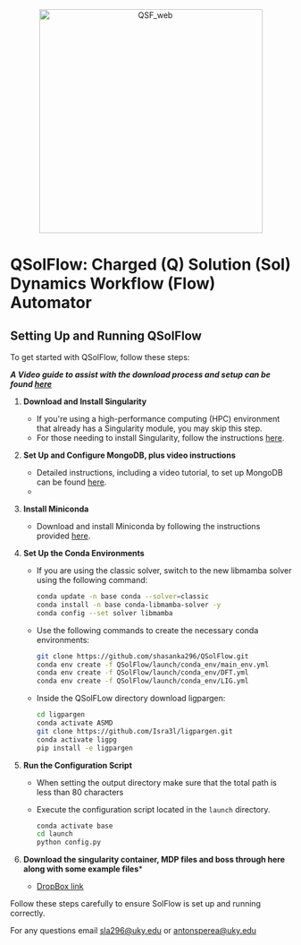 <div style="text-align: center;">
   <img src="https://github.com/user-attachments/assets/693cd197-f5df-48bb-9741-17f37b7aeacc" alt="QSF_web" width="400">
</div>

# QSolFlow: Charged (Q) Solution (Sol) Dynamics Workflow (Flow) Automator

## Setting Up and Running QSolFlow

To get started with QSolFlow, follow these steps:

***A Video guide to assist with the download process and setup can be found [here](https://www.dropbox.com/scl/fi/5anxgmcrh07idj4h1w9yi/Download-QSolFLow.mp4?rlkey=tah2rtelcvm5bqowcbgb6sa87&st=kyiy4w4n&dl=0)***

1. **Download and Install Singularity**
   - If you're using a high-performance computing (HPC) environment that already has a Singularity module, you may skip this step.
   - For those needing to install Singularity, follow the instructions [here](https://docs.sylabs.io/guides/3.0/user-guide/installation.html).

2. **Set Up and Configure MongoDB, plus video instructions**
   - Detailed instructions, including a video tutorial, to set up MongoDB can be found [here](https://www.dropbox.com/scl/fi/pw6toktp4jyqye7qqr684/Database.mp4?rlkey=wh1ecsenzzqpruppruwksrren&st=1mev4rpr&dl=0).
   - 
3. **Install Miniconda**
   - Download and install Miniconda by following the instructions provided [here](https://docs.anaconda.com/miniconda/miniconda-install/).

4. **Set Up the Conda Environments**
   - If you are using the classic solver, switch to the new libmamba solver using the following command:
     ```bash
     conda update -n base conda --solver=classic
     conda install -n base conda-libmamba-solver -y
     conda config --set solver libmamba
     
     ```
   - Use the following commands to create the necessary conda environments:
     ```bash
     git clone https://github.com/shasanka296/QSolFlow.git
     conda env create -f QSolFlow/launch/conda_env/main_env.yml
     conda env create -f QSolFlow/launch/conda_env/DFT.yml
     conda env create -f QSolFlow/launch/conda_env/LIG.yml
     
     ```

   - Inside the QSolFLow directory download ligpargen:
     ```bash
     cd ligpargen
     conda activate ASMD
     git clone https://github.com/Isra3l/ligpargen.git
     conda activate ligpg
     pip install -e ligpargen
     
     ```

6. **Run the Configuration Script**
   - When setting the output directory make sure that the total path is less than 80 characters

   - Execute the configuration script located in the `launch` directory.
      ```bash
     conda activate base
     cd launch
     python config.py
     
     ```
8. **Download the singularity container, MDP files and boss through here along with some example files***
   - [DropBox link](https://www.dropbox.com/scl/fo/bcmwn6ufjk6k5qrt58s36/AC3_o6bwXv0xvVED3PitmX0?rlkey=mt82tc7ampn2ts1tui6gsx5ti&st=flshzr1w&dl=0)


Follow these steps carefully to ensure SolFlow is set up and running correctly.

For any questions email sla296@uky.edu or antonsperea@uky.edu
